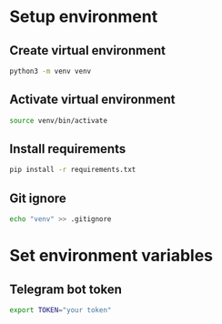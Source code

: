 # Setup environment

## Create virtual environment

```bash
python3 -m venv venv
```

## Activate virtual environment

```bash
source venv/bin/activate
```

## Install requirements

```bash
pip install -r requirements.txt
```

## Git ignore

```bash
echo "venv" >> .gitignore
```

# Set environment variables

## Telegram bot token

```bash
export TOKEN="your token"
```